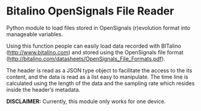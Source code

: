 # Bitalino OpenSignals File Reader

Python module to load files stored in OpenSignals (r)evolution format into manageable variables.

Using this function people can easily load data recorded with BITalino (http://www.bitalino.com) and stored using the OpenSignals file format (http://bitalino.com/datasheets/OpenSignals_File_Formats.pdf). 

The header is read as a JSON type object to facilitate the access to the its content, and the data is read as a list easy to manipulate. The time line is calculated using the length of the data and the sampling rate which resides inside the header’s metadata.



**DISCLAIMER:** Currently, this module only works for one device.
